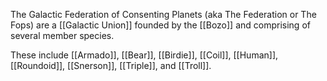 The Galactic Federation of Consenting Planets (aka The Federation or The Fops) are a [[Galactic Union]] founded by the [[Bozo]] and comprising of several member species.

These include [[Armado]], [[Bear]], [[Birdie]], [[Coil]], [[Human]], [[Roundoid]], [[Snerson]], [[Triple]], and [[Troll]].